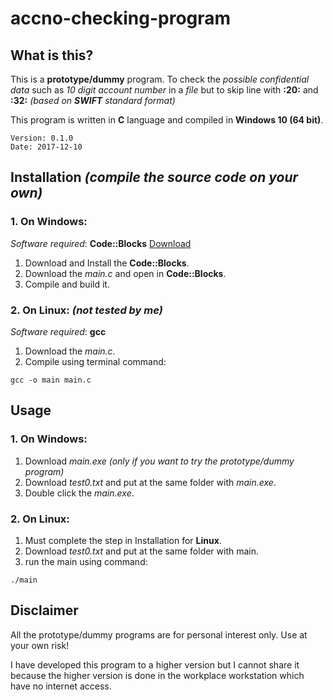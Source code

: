 # accno-checking-program
## What is this?
This is a **prototype/dummy** program.
To check the _possible confidential data_ such as _10 digit account number_ in a *file* 
but to skip line with **:20:** and **:32:**
_(based on **SWIFT** standard format)_

This program is written in **C** language and compiled in **Windows 10 (64 bit)**.
```
Version: 0.1.0
Date: 2017-12-10
```
## Installation _(compile the source code on your own)_
### 1. On **Windows**:
_Software required_: **Code::Blocks** [Download](http://www.codeblocks.org/downloads)
1. Download and Install the **Code::Blocks**.
2. Download the _main.c_ and open in **Code::Blocks**.
3. Compile and build it.

### 2. On **Linux**: _(not tested by me)_
_Software required_: **gcc**
1. Download the _main.c_.
2. Compile using terminal command:
```
gcc -o main main.c
```

## Usage
### 1. On **Windows**:
1. Download _main.exe_ _(only if you want to try the prototype/dummy program)_
2. Download _test0.txt_ and put at the same folder with _main.exe_.
3. Double click the _main.exe_.

### 2. On **Linux**:
1. Must complete the step in Installation for **Linux**.
2. Download _test0.txt_ and put at the same folder with main.
3. run the main using command:
```
./main
```

## Disclaimer
All the prototype/dummy programs are for personal interest only.
Use at your own risk!

I have developed this program to a higher version but I cannot share it 
because the higher version is done in the workplace workstation which have no internet access.
